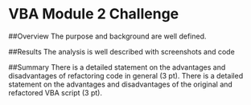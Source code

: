# VBA Module 2 Challenge
##Overview
The purpose and background are well defined.

##Results
The analysis is well described with screenshots and code 

##Summary
There is a detailed statement on the advantages and disadvantages of refactoring code in general (3 pt).
There is a detailed statement on the advantages and disadvantages of the original and refactored VBA script (3 pt).
